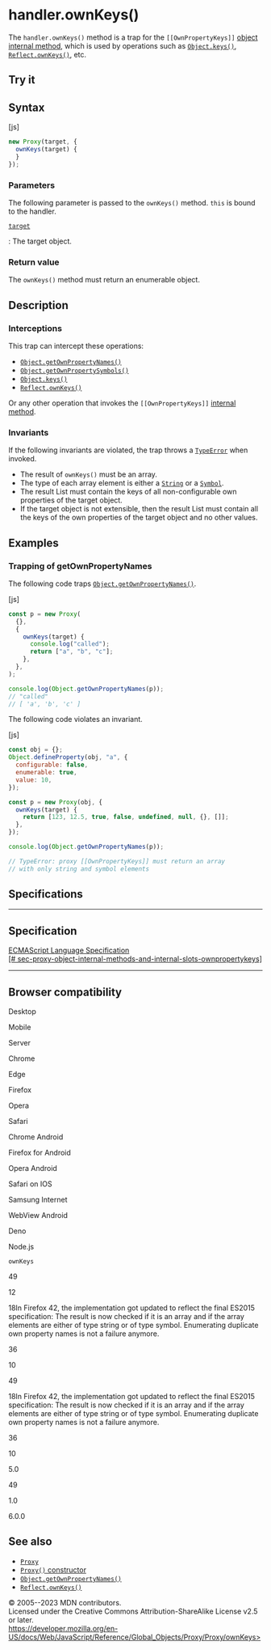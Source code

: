 handler.ownKeys()
=================

 
The `handler.ownKeys()` method is a trap for the `[[OwnPropertyKeys]]`
[object internal method](../../proxy#object_internal_methods), which is
used by operations such as [`Object.keys()`](../../object/keys),
[`Reflect.ownKeys()`](../../reflect/ownkeys), etc.


 
Try it 
------

 



 
Syntax
------

 
 
 
[js]


```js
new Proxy(target, {
  ownKeys(target) {
  }
});
```




 
### Parameters

 
The following parameter is passed to the `ownKeys()` method. `this` is
bound to the handler.

[`target`](#target)

:   The target object.



 
### Return value 

 
The `ownKeys()` method must return an enumerable object.



 
Description
-----------


 
### Interceptions

 
This trap can intercept these operations:

-   [`Object.getOwnPropertyNames()`](../../object/getownpropertynames)
-   [`Object.getOwnPropertySymbols()`](../../object/getownpropertysymbols)
-   [`Object.keys()`](../../object/keys)
-   [`Reflect.ownKeys()`](../../reflect/ownkeys)

Or any other operation that invokes the `[[OwnPropertyKeys]]` [internal
method](../../proxy#object_internal_methods).



 
### Invariants

 
If the following invariants are violated, the trap throws a
[`TypeError`](../../typeerror) when invoked.

-   The result of `ownKeys()` must be an array.
-   The type of each array element is either a [`String`](../../string)
    or a [`Symbol`](../../symbol).
-   The result List must contain the keys of all non-configurable own
    properties of the target object.
-   If the target object is not extensible, then the result List must
    contain all the keys of the own properties of the target object and
    no other values.



 
Examples
--------


 
### Trapping of getOwnPropertyNames 

 
The following code traps
[`Object.getOwnPropertyNames()`](../../object/getownpropertynames).

 
 
[js]


```js
const p = new Proxy(
  {},
  {
    ownKeys(target) {
      console.log("called");
      return ["a", "b", "c"];
    },
  },
);

console.log(Object.getOwnPropertyNames(p));
// "called"
// [ 'a', 'b', 'c' ]
```


The following code violates an invariant.

 
 
[js]


```js
const obj = {};
Object.defineProperty(obj, "a", {
  configurable: false,
  enumerable: true,
  value: 10,
});

const p = new Proxy(obj, {
  ownKeys(target) {
    return [123, 12.5, true, false, undefined, null, {}, []];
  },
});

console.log(Object.getOwnPropertyNames(p));

// TypeError: proxy [[OwnPropertyKeys]] must return an array
// with only string and symbol elements
```




Specifications
--------------

 
  ------------------------------------------------------------------------------------------------------------------------------------------------------------------------------------------------------------------------------------
  Specification
  ------------------------------------------------------------------------------------------------------------------------------------------------------------------------------------------------------------------------------------
  [ECMAScript Language Specification\
  [\#
  sec-proxy-object-internal-methods-and-internal-slots-ownpropertykeys]](https://tc39.es/ecma262/multipage/ordinary-and-exotic-objects-behaviours.html#sec-proxy-object-internal-methods-and-internal-slots-ownpropertykeys)

  ------------------------------------------------------------------------------------------------------------------------------------------------------------------------------------------------------------------------------------


Browser compatibility 
---------------------

 


Desktop

Mobile

Server

Chrome

Edge

Firefox

Opera

Safari

Chrome Android

Firefox for Android

Opera Android

Safari on IOS

Samsung Internet

WebView Android

Deno

Node.js

`ownKeys`

49

12

18In Firefox 42, the implementation got updated to reflect the final
ES2015 specification: The result is now checked if it is an array and if
the array elements are either of type string or of type symbol.
Enumerating duplicate own property names is not a failure anymore.

36

10

49

18In Firefox 42, the implementation got updated to reflect the final
ES2015 specification: The result is now checked if it is an array and if
the array elements are either of type string or of type symbol.
Enumerating duplicate own property names is not a failure anymore.

36

10

5.0

49

1.0

6.0.0

 
See also 
--------

 
-   [`Proxy`](../../proxy)
-   [`Proxy()` constructor](../proxy)
-   [`Object.getOwnPropertyNames()`](../../object/getownpropertynames)
-   [`Reflect.ownKeys()`](../../reflect/ownkeys)



 
© 2005--2023 MDN contributors.\
Licensed under the Creative Commons Attribution-ShareAlike License v2.5
or later.\
https://developer.mozilla.org/en-US/docs/Web/JavaScript/Reference/Global_Objects/Proxy/Proxy/ownKeys>

